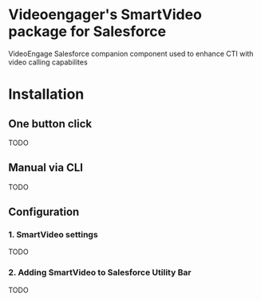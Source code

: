 # Videoengager's SmartVideo package for Salesforce

VideoEngage Salesforce companion component used to enhance CTI with video calling capabilites

# Installation

## One button click
TODO

## Manual via CLI
TODO

## Configuration

### 1. SmartVideo settings
TODO

### 2. Adding SmartVideo to Salesforce Utility Bar
TODO